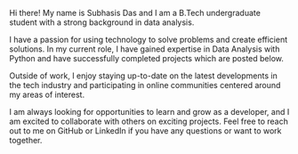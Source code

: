 Hi there! My name is Subhasis Das and I am a B.Tech undergraduate student with a strong background in data analysis.

I have a passion for using technology to solve problems and create efficient solutions. In my current role, I have gained expertise in Data Analysis with Python and have successfully completed projects which are posted below.

Outside of work, I enjoy staying up-to-date on the latest developments in the tech industry and participating in online communities centered around my areas of interest.

I am always looking for opportunities to learn and grow as a developer, and I am excited to collaborate with others on exciting projects. Feel free to reach out to me on GitHub or LinkedIn if you have any questions or want to work together.

<!---
das-subhasis/das-subhasis is a ✨ special ✨ repository because its `README.md` (this file) appears on your GitHub profile.
You can click the Preview link to take a look at your changes.
--->

